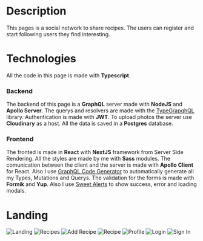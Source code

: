 # Description
This pages is a social network to share recipes. The users can register and start following users they find interesting.

# Technologies
All the code in this page is made with **Typescript**.

### Backend
The backend of this page is a **GraphQL** server made with **NodeJS** and **Apollo Server**. The querys and resolvers are made with the [TypeGrapqhQL](https://typegraphql.com) 
library. Authentication is made with **JWT**. To upload photos the server use **Cloudinary** as a host. All the data is saved in a **Postgres** database.

### Frontend
The fronted is made in **React** with **NextJS** framework from Server Side Rendering. All the styles are made by me with **Sass** modules. The comunication between the 
client and the server is made with **Apollo Client** for React. Also I use [GraphQL Code Generator](https://www.graphql-code-generator.com) to automatically generate
all my Types, Mutations and Querys. The validation for the forms is made with **Formik** and **Yup**. Also I use [Sweet Alerts](https://sweetalert2.github.io/) to 
show success, error and loading modals.

# Landing
![Landing](https://user-images.githubusercontent.com/47708181/147025843-7712d86d-ad25-4546-b484-29b7be2ee662.png)
![Recipes](https://user-images.githubusercontent.com/47708181/147025973-c6e7eb1d-4dc2-4406-8658-1ba9d1370584.png)
![Add Recipe](https://user-images.githubusercontent.com/47708181/147026085-48f53336-96ed-482d-b497-307474821b9b.png)
![Recipe](https://user-images.githubusercontent.com/47708181/147026092-0ff6618a-8726-4c90-b299-d292f6a57fdd.png)
![Profile](https://user-images.githubusercontent.com/47708181/147026099-fff41ced-3f5c-4be7-b2fb-f8e7de8c1182.png)
![Login](https://user-images.githubusercontent.com/47708181/147026106-029a1731-c35a-429b-a570-1e0afd1d2a91.png)
![Sign In](https://user-images.githubusercontent.com/47708181/147026479-ae1a91cd-0500-4aff-84bd-b29a3efd60e0.png)

